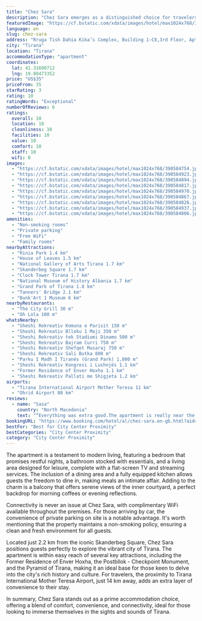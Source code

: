 ```yaml
---
title: "Chez Sara"
description: "Chez Sara emerges as a distinguished choice for travelers seeking comfort and convenience in the heart of Tirana."
featuredImage: "https://cf.bstatic.com/xdata/images/hotel/max1024x768/390584754.jpg?k=41a18490a4cd32ec3b1fb9ed51ced1d02c58798630cc3c32ccaadf6028525f06&o=&hp=1"
language: en
slug: chez-sara
address: "Rruga Tish Dahia Kika’s Complex, Building 1-C8,3rd Floor, Apt A, 1060 Tirana, Albania"
city: "Tirana"
location: "Tirana"
accommodationType: "apartment"
coordinates:
  lat: 41.31690712
  lng: 19.80473352
price: "US$35"
priceFrom: 35
starRating: 3
rating: 10
ratingWords: "Exceptional"
numberOfReviews: 6
ratings:
  overall: 10
  location: 10
  cleanliness: 10
  facilities: 10
  value: 10
  comfort: 10
  staff: 10
  wifi: 0
images:
  - "https://cf.bstatic.com/xdata/images/hotel/max1024x768/390584754.jpg?k=41a18490a4cd32ec3b1fb9ed51ced1d02c58798630cc3c32ccaadf6028525f06&o=&hp=1"
  - "https://cf.bstatic.com/xdata/images/hotel/max1024x768/390584923.jpg?k=2c794d5386aa55458b27a752cdca3939349a9291b287f5b56c4dd525b7f8f88b&o=&hp=1"
  - "https://cf.bstatic.com/xdata/images/hotel/max1024x768/390584894.jpg?k=b745cf11c998d687b57fe4454f52717a990f90b305eaa1bac85ea72ad50ea27b&o=&hp=1"
  - "https://cf.bstatic.com/xdata/images/hotel/max1024x768/390584817.jpg?k=485ea2dcd853f445db01bfbc3fa44c784cf891ba9b3233e5108cdaef4352176e&o=&hp=1"
  - "https://cf.bstatic.com/xdata/images/hotel/max1024x768/390584970.jpg?k=d70ce8b6088d08a3daca195795652335dd3c06423c23eb1a6b64ea0dacff7631&o=&hp=1"
  - "https://cf.bstatic.com/xdata/images/hotel/max1024x768/390584867.jpg?k=0ca5b84e48639fc7f45c1008a86195e20677cdc0a6ed72ce0fc8bb0720812403&o=&hp=1"
  - "https://cf.bstatic.com/xdata/images/hotel/max1024x768/390584826.jpg?k=69308d99bde2890f704b99a25d40a016e273c99f2711ddab21876f8fc4d5a19c&o=&hp=1"
  - "https://cf.bstatic.com/xdata/images/hotel/max1024x768/390584937.jpg?k=3cf926ccf6afd8b239deecd2705283df272e5aec72b8329d1a03c519da3475d0&o=&hp=1"
  - "https://cf.bstatic.com/xdata/images/hotel/max1024x768/390584806.jpg?k=11c4657f00bd57f76a7df9c0d3bfc53dca432d7fb19fd0c865bdcf2a169a8b85&o=&hp=1"
amenities:
  - "Non-smoking rooms"
  - "Private parking"
  - "Free WiFi"
  - "Family rooms"
nearbyAttractions:
  - "Rinia Park 1.4 km"
  - "House of Leaves 1.5 km"
  - "National Gallery of Arts Tirana 1.7 km"
  - "Skanderbeg Square 1.7 km"
  - "Clock Tower Tirana 1.7 km"
  - "National Museum of History Albania 1.7 km"
  - "Grand Park of Tirana 1.8 km"
  - "Tanners' Bridge 2.1 km"
  - "Bunk'Art 1 Museum 6 km"
nearbyRestaurants:
  - "The City Grill 30 m"
  - "Oh Lola 100 m"
whatsNearby:
  - "Sheshi Rekreativ Komuna e Parisit 150 m"
  - "Sheshi Rekreativ Blloku 1 Maji 350 m"
  - "Sheshi Rekreativ tek Stadiumi Dinamo 500 m"
  - "Sheshi Rekreativ Bajram Curri 750 m"
  - "Sheshi Rekreativ Shefqet Musaraj 750 m"
  - "Sheshi Rekreativ Sali Butka 800 m"
  - "Parku I Madh I Tiranës (Grand Park) 1,000 m"
  - "Sheshi Rekreativ Kongresi i Lushnjës 1.1 km"
  - "Former Residence of Enver Hoxha 1.1 km"
  - "Sheshi Rekreativ Pallati me Shigjeta 1.2 km"
airports:
  - "Tirana International Airport Mother Teresa 11 km"
  - "Ohrid Airport 80 km"
reviews:
  - name: "Sasa"
    country: "North Macedonia"
    text: "“Everything was extra good.The apartment is really near the center.It was clean and nice.Only good words for the apartment and the host was really welcoming and friendly.”"
bookingURL: "https://www.booking.com/hotel/al/chez-sara.en-gb.html?aid=8035640"
bestFor: "Best for City Center Proximity"
bestCategories: "City Center Proximity"
category: "City Center Proximity"
---
```


The apartment is a testament to modern living, featuring a bedroom that promises restful nights, a bathroom stocked with essentials, and a living area designed for leisure, complete with a flat-screen TV and streaming services. The inclusion of a dining area and a fully equipped kitchen allows guests the freedom to dine in, making meals an intimate affair. Adding to the charm is a balcony that offers serene views of the inner courtyard, a perfect backdrop for morning coffees or evening reflections.

Connectivity is never an issue at Chez Sara, with complimentary WiFi available throughout the premises. For those arriving by car, the convenience of private parking on site is a notable advantage. It's worth mentioning that the property maintains a non-smoking policy, ensuring a clean and fresh environment for all guests.

Located just 2.2 km from the iconic Skanderbeg Square, Chez Sara positions guests perfectly to explore the vibrant city of Tirana. The apartment is within easy reach of several key attractions, including the Former Residence of Enver Hoxha, the Postbllok - Checkpoint Monument, and the Pyramid of Tirana, making it an ideal base for those keen to delve into the city's rich history and culture. For travelers, the proximity to Tirana International Mother Teresa Airport, just 14 km away, adds an extra layer of convenience to their stay.

In summary, Chez Sara stands out as a prime accommodation choice, offering a blend of comfort, convenience, and connectivity, ideal for those looking to immerse themselves in the sights and sounds of Tirana.